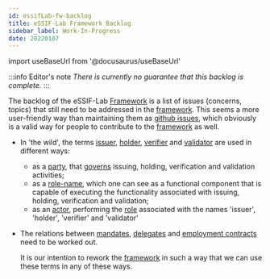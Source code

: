 ```yaml
---
id: essifLab-fw-backlog
title: eSSIF-Lab Framework Backlog
sidebar_label: Work-In-Progress
date: 20220107
---
```


import useBaseUrl from '@docusaurus/useBaseUrl'

:::info Editor's note
*There is currently no guarantee that this backlog is complete.*
:::

The backlog of the eSSIF-Lab [Framework](@) is a list of issues (concerns, topics) that still need to be addressed in the [framework](@). This seems a more user-friendly way than maintaining them as [github issues](https://github.com/essif-lab/framework/issues), which obviously is a valid way for people to contribute to the [framework](@) as well.

- In 'the wild', the terms [issuer](@), [holder](@), [verifier](@) and [validator](@) are used in different ways:
   - as a [party](@), that [governs](governance@) issuing, holding, verification and validation activities;
   - as a [role-name](@), which one can see as a functional component that is capable of executing the functionality associated with issuing, holding, verification and validation;
   - as an [actor](@), performing the [role](@) associated with the names 'issuer', 'holder', 'verifier' and 'validator'

- The relations between [mandates](@), [delegates](@) and [employment contracts](employment-contract@) need to be worked out.

   It is our intention to rework the [framework](@) in such a way that we can use these terms in any of these ways.
